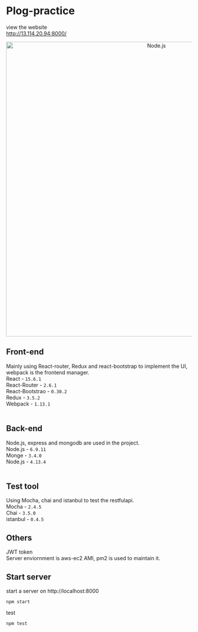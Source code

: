 # Plog-practice  
view the website  
http://13.114.20.94:8000/
<p align="center">
    <img alt="Node.js" src="http://imgur.com/fL2nwgb.png" width="800"/>
</p>  

## Front-end  
Mainly using React-router, Redux and react-bootstrap to implement the UI, webpack is the frontend manager.  
React - `15.6.1`  
React-Router - `2.6.1`  
React-Bootstrao - `0.30.2`  
Redux    - `3.5.2`  
Webpack  - `1.13.1`  
    
## Back-end  
Node.js, express and mongodb are used in the project.  
Node.js  - `6.9.11`  
Monge    - `3.4.0`  
Node.js  - `4.13.4`  
    
## Test tool  
Using Mocha, chai and istanbul to test the restfulapi.  
Mocha    - `2.4.5`  
Chai     - `3.5.0`  
istanbul - `0.4.5`  
  
## Others 
JWT token  
Server enviornment is aws-ec2 AMI, pm2 is used to maintain it.

## Start server   
start a server on http://localhost:8000  
```console
npm start
```
test    
```console
npm test
```
  
